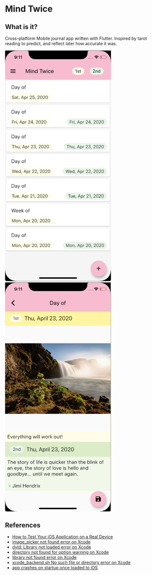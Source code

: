 # Mind Twice

## What is it?
Cross-platform Mobile journal app written with Flutter. Inspired by tarot reading to predict, and reflect later how accurate it was.

<img src="https://github.com/kumikokashii/mind-twice/blob/master/screenshot_home.png" alt="screenshot1" width="350px"/>&nbsp;&nbsp;&nbsp;&nbsp;<img src="https://github.com/kumikokashii/mind-twice/blob/master/screenshot_item.png" alt="screenshot2" width="350px"/>

## References
- [How to Test Your iOS Application on a Real Device](https://www.twilio.com/blog/2018/07/how-to-test-your-ios-application-on-a-real-device.html)
- [image_picker not found error on Xcode](https://github.com/flutter/flutter/issues/15152)
- [dyld: Library not loaded error on Xcode](https://github.com/Alamofire/Alamofire/issues/3051)
- [directory not found for option warning on Xcode](https://stackoverflow.com/questions/9458739/ld-warning-directory-not-found-for-option)
- [library not found error on Xcode](https://stackoverflow.com/questions/26287103/cocoapods-warning-cocoapods-did-not-set-the-base-configuration-of-your-project)
- [xcode_backend.sh No such file or directory error on Xcode](https://github.com/flutter/flutter/issues/17234)
- [app crashes on startup once loaded to iOS](https://medium.com/stuart-engineering/weve-deployed-flutter-into-production-here-are-the-challenges-we-faced-7b89cfc414af)
